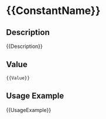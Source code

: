 # {{ConstantName}}

## Description
{{Description}}

## Value
`{{Value}}`

## Usage Example
{{UsageExample}}
